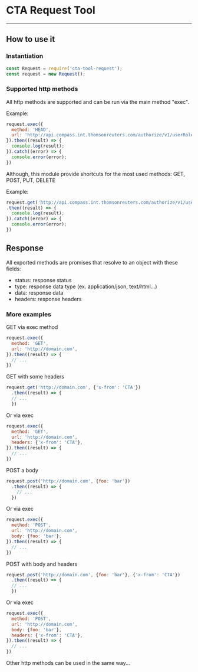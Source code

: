 # CTA Request Tool
------------------

## How to use it

### Instantiation

````javascript
const Request = require('cta-tool-request');
const request = new Request();
````

### Supported http methods

All http methods are supported and can be run via the main method "exec".

Example:

````javascript  
request.exec({
  method: 'HEAD',
  url: 'http://api.compass.int.thomsonreuters.com/authorize/v1/userRoles?appId=demo&userId=U1',  
}).then((result) => {
  console.log(result);
}).catch((error) => {
  console.error(error);
})
````

Although, this module provide shortcuts for the most used methods: GET, POST, PUT, DELETE

Example:

````javascript  
request.get('http://api.compass.int.thomsonreuters.com/authorize/v1/userRoles?appId=demo&userId=U1')
.then((result) => {
  console.log(result);
}).catch((error) => {
  console.error(error);
})
````

## Response

All exported methods are promises that resolve to an object with these fields:

- status: response status
- type: response data type (ex. application/json, text/html...)
- data: response data
- headers: response headers

### More examples

GET via exec method

````javascript  
request.exec({
  method: 'GET',
  url: 'http://domain.com',  
}).then((result) => {
  // ...
})
````

GET with some headers

````javascript
request.get('http://domain.com', {'x-from': 'CTA'})
  .then((result) => {
  // ...
  })
````  

Or via exec

````javascript  
request.exec({
  method: 'GET',
  url: 'http://domain.com',
  headers: {'x-from': 'CTA'},
}).then((result) => {
  // ...
})
````

POST a body

````javascript
request.post('http://domain.com', {foo: 'bar'})
  .then((result) => {
    // ...
  })  
````

Or via exec

````javascript  
request.exec({
  method: 'POST',
  url: 'http://domain.com',
  body: {foo: 'bar'},
}).then((result) => {
  // ...
})
````

POST with body and headers

````javascript
request.post('http://domain.com', {foo: 'bar'}, {'x-from': 'CTA'})
  .then((result) => {
  // ...
  })
````  

Or via exec

````javascript  
request.exec({
  method: 'POST',
  url: 'http://domain.com',
  body: {foo: 'bar'},
  headers: {'x-from': 'CTA'},
}).then((result) => {
  // ...
})
````

Other http methods can be used in the same way... 